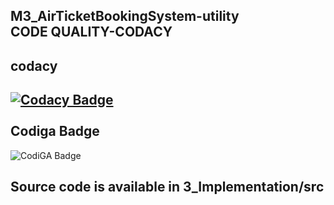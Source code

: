 M3_AirTicketBookingSystem-utility <br/>
CODE QUALITY-CODACY <br/>
---
codacy
---

[![Codacy Badge](https://app.codacy.com/project/badge/Grade/c2459122bd15478499826aa48da2dc27)](https://www.codacy.com/gh/Akhilsk55/M3_AirTicketBookingSystem-Utility/dashboard?utm_source=github.com&amp;utm_medium=referral&amp;utm_content=Akhilsk55/M3_AirTicketBookingSystem-Utility&amp;utm_campaign=Badge_Grade)<br/>
<br/>
Codiga Badge
---
![CodiGA Badge](https://api.codiga.io/project/31968/status/svg)
 
Source code is available in 3_Implementation/src
---
